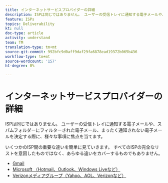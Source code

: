 ```yaml
---
title: インターネットサービスプロバイダーの詳細
description: ISPは同じではありません。 ユーザーの受信トレイに通知する電子メールや、スパムフォルダーにフィルターされた電子メール、まったく通知されない電子メールを決定する際に、様々な事項に焦点を当てます。 いくつかのISP間の重要な違いを簡単に見ていきます。 すべてのISPの完全なリストを意図したものではなく、あらゆる違いをカバーするものでもありません。
feature: ISPs
topics: Deliverability
kt: null
doc-type: article
activity: understand
team: TM
translation-type: tm+mt
source-git-commit: 992bfc9d0aff9daf29fa6878ead19372b065b436
workflow-type: tm+mt
source-wordcount: '157'
ht-degree: 0%

---
```



# インターネットサービスプロバイダーの詳細

ISPは同じではありません。 ユーザーの受信トレイに通知する電子メールや、スパムフォルダーにフィルターされた電子メール、まったく通知されない電子メールを決定する際に、様々な事項に焦点を当てます。

いくつかのISP間の重要な違いを簡単に見ていきます。 すべてのISPの完全なリストを意図したものではなく、あらゆる違いをカバーするものでもありません。

* [Gmail](./gmail.md)
* [Microsoft （Hotmail、Outlook、Windows Liveなど）](./microsoft.md)
* [Verizonメディアグループ（Yahoo、AOL、Verizonなど）](./verizon-media-group.md)
